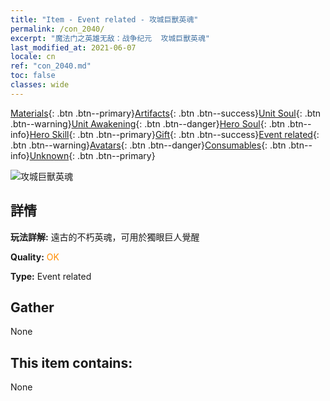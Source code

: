 ```yaml
---
title: "Item - Event related - 攻城巨獸英魂"
permalink: /con_2040/
excerpt: "魔法门之英雄无敌：战争纪元  攻城巨獸英魂"
last_modified_at: 2021-06-07
locale: cn
ref: "con_2040.md"
toc: false
classes: wide
---
```

 [Materials](/ItemsCN/){: .btn .btn--primary}[Artifacts](/ItemsCN/Artifacts/){: .btn .btn--success}[Unit Soul](/ItemsCN/UnitSoul/){: .btn .btn--warning}[Unit Awakening](/ItemsCN/UnitAwakening/){: .btn .btn--danger}[Hero Soul](/ItemsCN/HeroSoul/){: .btn .btn--info}[Hero Skill](/ItemsCN/HeroSkill/){: .btn .btn--primary}[Gift](/ItemsCN/Gift/){: .btn .btn--success}[Event related](/ItemsCN/Events/){: .btn .btn--warning}[Avatars](/ItemsCN/Avatars/){: .btn .btn--danger}[Consumables](/ItemsCN/Consumables/){: .btn .btn--info}[Unknown](/ItemsCN/Unknown/){: .btn .btn--primary}

 ![攻城巨獸英魂](/images/t/juexing_406.jpg)

## 詳情
 **玩法詳解:** 遠古的不朽英魂，可用於獨眼巨人覺醒

 **Quality:** <span style="color: #FF8C00">OK</span>

 **Type:** Event related

## Gather

  None

## This item contains:

  None

